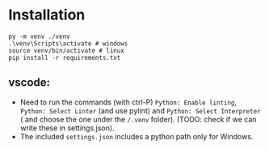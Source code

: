 
# Installation

```
py -m venv ./venv
.\venv\Scripts\activate # windows
source venv/bin/activate # linux
pip install -r requirements.txt
```

## vscode:

- Need to run the commands (with ctrl-P) `Python: Enable linting`, `Python: Select Linter` (and use pylint) and `Python: Select Interpreter` ( and choose the one under the `/.venv` folder). (TODO: check if we can write these in settings.json).
- The included `settings.json` includes a python path only for Windows.